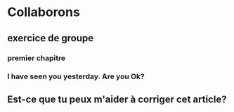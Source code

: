 
# Collaborons

## exercice de groupe

### premier chapitre

### I have seen you yesterday. Are you Ok?

## Est-ce que tu peux m'aider à corriger cet article?